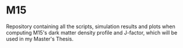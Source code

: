 # M15
Repository containing all the scripts, simulation results and plots when computing M15's dark matter density profile and J-factor, which will be used in my Master's Thesis.
